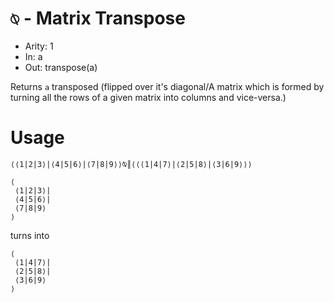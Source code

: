 # `⍉` - Matrix Transpose

- Arity: 1
- In: a
- Out: transpose(a)

Returns `a` transposed (flipped over it's diagonal/A matrix which is formed by turning all the rows of a given matrix into columns and vice-versa.)

# Usage
```
⟨⟨1|2|3⟩|⟨4|5|6⟩|⟨7|8|9⟩⟩⍉║⟨⟨⟨1|4|7⟩|⟨2|5|8⟩|⟨3|6|9⟩⟩⟩
```

```
⟨
 ⟨1|2|3⟩|
 ⟨4|5|6⟩|
 ⟨7|8|9⟩
⟩
```

turns into

```
⟨
 ⟨1|4|7⟩|
 ⟨2|5|8⟩|
 ⟨3|6|9⟩
⟩
```

